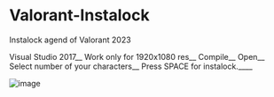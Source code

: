 # Valorant-Instalock
Instalock agend of Valorant 2023

Visual Studio 2017__
Work only for 1920x1080 res__
Compile__
Open__
Select number of your characters__
Press SPACE for instalock.____

![image](https://user-images.githubusercontent.com/6683056/211718348-c92d53d0-b533-49b5-a8c8-af15e193f0e0.png)
